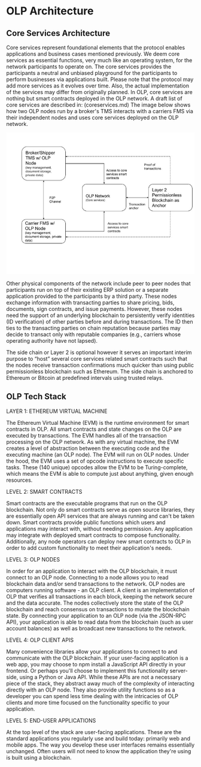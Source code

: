 # OLP Architecture

## Core Services Architecture

Core services represent foundational elements that the protocol enables applications and business cases mentioned previously. We deem core services as essential functions, very much like an operating system, for the network participants to operate on. The core services provides the participants a neutral and unbiased playground for the participants to perform businesses via applications built. 
Please note that the protocol may add more services as it evolves over time. Also, the actual implementation of the services may differ from originally planned. 
In OLP, core services are nothing but smart contracts deployed in the OLP network. A draft list of core services are described in:
(coreservices.md) 
The image below shows how two OLP nodes run by a broker's TMS interacts with a carriers FMS via their independent nodes and uses core services deployed on the OLP network. 


![Figure 4](olp_figure4.jpg)


Other physical components of the network include peer to peer nodes that participants run on top of their existing ERP solution or a separate application provided to the participants by a third party. These nodes exchange information with transacting parties to share pricing, bids, documents, sign contracts, and issue payments. However, these nodes need the support of an underlying blockchain to persistently verify identities (ID verification) of other parties before and during transactions. The ID then ties to the transacting parties on chain reputation because parties may decide to transact only with reputable companies (e.g., carriers whose operating authority have not lapsed). 
 
The side chain or Layer 2 is optional however it serves an important interim purpose to “host” several core services related smart contracts such that the nodes receive transaction confirmations much quicker than using public permissionless blockchain such as Ethereum. The side chain is anchored to Ethereum or Bitcoin at predefined intervals using trusted relays. 


## OLP Tech Stack

LAYER 1: ETHEREUM VIRTUAL MACHINE

The Ethereum Virtual Machine (EVM) is the runtime environment for smart contracts in OLP. All smart contracts and state changes on the OLP  are executed by transactions. The EVM handles all of the transaction processing on the OLP network.
As with any virtual machine, the EVM creates a level of abstraction between the executing code and the executing machine (an OLP node). The EVM will run on OLP nodes.
Under the hood, the EVM uses a set of opcode instructions to execute specific tasks. These (140 unique) opcodes allow the EVM to be Turing-complete, which means the EVM is able to compute just about anything, given enough resources.

LEVEL 2: SMART CONTRACTS

Smart contracts are the executable programs that run on the OLP blockchain.
Not only do smart contracts serve as open source libraries, they are essentially open API services that are always running and can't be taken down. Smart contracts provide public functions which users and applications  may interact with, without needing permission. Any application may integrate with deployed smart contracts to compose functionality. Additionally, any node operators can deploy new smart contracts to OLP in order to add custom functionality to meet their application's needs.

LEVEL 3: OLP NODES

In order for an application to interact with the OLP blockchain, it must connect to an OLP node. Connecting to a node allows you to read blockchain data and/or send transactions to the network.
OLP nodes are computers running software - an OLP client. A client is an implementation of OLP that verifies all transactions in each block, keeping the network secure and the data accurate. The nodes collectively store the state of the OLP blockchain and reach consensus on transactions to mutate the blockchain state.
By connecting your application to an OLP node (via the JSON-RPC API), your application is able to read data from the blockchain (such as user account balances) as well as broadcast new transactions to the network. 

LEVEL 4: OLP CLIENT APIS

Many convenience libraries allow your applications to connect to and communicate with the OLP blockchain.
If your user-facing application is a web app, you may choose to npm install a JavaScript API directly in your frontend. Or perhaps you'll choose to implement this functionality server-side, using a Python or Java API.
While these APIs are not a necessary piece of the stack, they abstract away much of the complexity of interacting directly with an OLP node. They also provide utility functions so as a developer you can spend less time dealing with the intricacies of OLP clients and more time focused on the functionality specific to your application.

LEVEL 5: END-USER APPLICATIONS

At the top level of the stack are user-facing applications. These are the standard applications you regularly use and build today: primarily web and mobile apps. The way you develop these user interfaces remains essentially unchanged. Often users will not need to know the application they're using is built using a blockchain.
